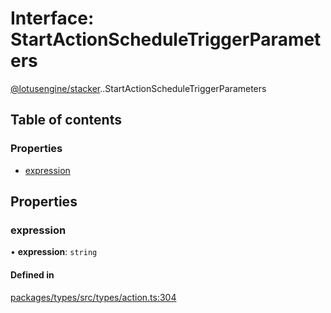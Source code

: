 # Interface: StartActionScheduleTriggerParameters

[@lotusengine/stacker](../wiki/@lotusengine.stacker).[<internal>](../wiki/@lotusengine.stacker.%3Cinternal%3E).StartActionScheduleTriggerParameters

## Table of contents

### Properties

- [expression](../wiki/@lotusengine.stacker.%3Cinternal%3E.StartActionScheduleTriggerParameters#expression)

## Properties

### expression

• **expression**: `string`

#### Defined in

[packages/types/src/types/action.ts:304](https://github.com/lotusengine/sdk/blob/fdb90a3/packages/types/src/types/action.ts#L304)
